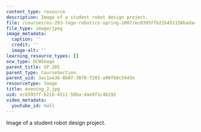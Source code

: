 ```yaml
---
content_type: resource
description: Image of a student robot design project.
file: /courses/es-293-lego-robotics-spring-2007/ec0395ffb21b451158badae9f1c4b192_evening_2.jpg
file_type: image/jpeg
image_metadata:
  caption: ''
  credit: ''
  image-alt: ''
learning_resource_types: []
ocw_type: OCWImage
parent_title: SP.285
parent_type: CourseSection
parent_uid: 3ac1aa36-8b07-38f8-f202-a90f68c5443e
resourcetype: Image
title: evening_2.jpg
uid: ec0395ff-b21b-4511-58ba-dae9f1c4b192
video_metadata:
  youtube_id: null
---
```

Image of a student robot design project.